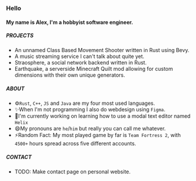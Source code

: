 ### Hello

#### My name is Alex, I'm a hobbyist software engineer.

##### PROJECTS
- An unnamed Class Based Movement Shooter written in Rust using Bevy.
- A music streaming service I can't talk about quite yet.
- Straosphere, a social network backend written in Rust.
- Earthquake, a serverside Minecraft Quilt mod allowing for custom dimensions with their own unique generators.

##### ABOUT
- ⚙️`Rust`, `C++`, `JS` and `Java` are my four most used languages.
- ✨When I'm not programming I also do webdesign using `Figma`.
- 🌱I'm currently working on learning how to use a modal text editor named `Helix`
- 😄My pronouns are `he`/`him` but really you can call me whatever.
- ⚡Random Fact: My most played game by far is `Team Fortress 2`, with `4500+` hours spread across five different accounts.

##### CONTACT
- TODO: Make contact page on personal website.

<!--
**UndefinedBHVR/UndefinedBHVR** is a ✨ _special_ ✨ repository because its `README.md` (this file) appears on your GitHub profile.

Here are some ideas to get you started:

- 🔭 I’m currently working on ...
- 🌱 I’m currently learning ...
- 👯 I’m looking to collaborate on ...
- 🤔 I’m looking for help with ...
- 💬 Ask me about ...
- 📫 How to reach me: ...
- 😄 Pronouns: ...
- ⚡ Fun fact: ...
-->
